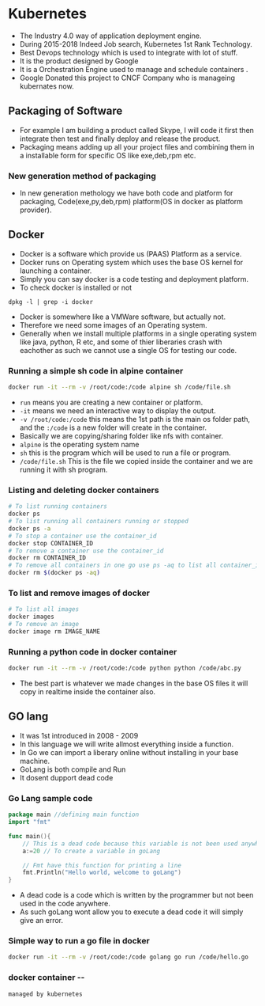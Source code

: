 # Kubernetes
*   The Industry 4.0 way of application deployment engine.
*   During 2015-2018 Indeed Job search, Kubernetes 1st Rank Technology.
* Best Devops technology which is used to integrate with lot of stuff.
* It is the product designed by Google
* It is a Orchestration Engine used to manage and schedule containers .
* Google Donated this project to CNCF Company who is manageing kubernates now.

## Packaging of Software
* For example I am building a product called Skype, I will code it first then integrate then test and finally deploy and release the product.
* Packaging means adding up all your project files and combining them in a installable form for specific OS like exe,deb,rpm etc.

### New generation method of packaging
*   In new generation methology we have both code and platform for packaging, Code(exe,py,deb,rpm) platform(OS in docker as platform provider).

## Docker
* Docker is a software which provide us (PAAS) Platform as a service.
* Docker runs on Operating system which uses the base OS kernel for launching a container.
* Simply you can say docker is a code testing and deployment platform.
* To check docker is installed or not
```
dpkg -l | grep -i docker
```
* Docker is somewhere like a VMWare software, but actually not.
* Therefore we need some images of an Operating system.
* Generally when we install multiple platforms in a single operating system like java, python, R etc, and some of thier liberaries crash with eachother as such we cannot use a single OS for testing our code.
### Running a simple sh code in alpine container
```bash
docker run -it --rm -v /root/code:/code alpine sh /code/file.sh
```
*   ```run``` means you are creating a new container or platform.
*   ```-it``` means we need an interactive way to display the output.
*   ```-v /root/code:/code``` this means the 1st path is the main os folder path, and the ```:/code``` is a new folder will create in the container.
*   Basically we are copying/sharing folder like nfs with container.
*   ```alpine``` is the operating system name
*   ```sh``` this is the program which will be used to run a file or program.
*   ```/code/file.sh``` This is the file we copied inside the container and we are running it with sh program.

### Listing and deleting docker containers
```bash
# To list running containers
docker ps
# To list running all containers running or stopped
docker ps -a
# To stop a container use the container_id
docker stop CONTAINER_ID
# To remove a container use the container_id
docker rm CONTAINER_ID
# To remove all containers in one go use ps -aq to list all container_ids
docker rm $(docker ps -aq)
```
### To list and remove images of docker
```bash
# To list all images
docker images
# To remove an image
docker image rm IMAGE_NAME
```
### Running a python code in docker container
```bash
docker run -it --rm -v /root/code:/code python python /code/abc.py
```
*   The best part is whatever we made changes in the base OS files it will copy in realtime inside the container also.

## GO lang
* It was 1st introduced in 2008 - 2009
* In this language we will write allmost everything inside a function.
* In Go we can import a liberary online without installing in your base machine.
* GoLang is both compile and Run
* It dosent dupport dead code

### Go Lang sample code
```go
package main //defining main function
import "fmt"

func main(){
    // This is a dead code because this variable is not been used anywhere in the program
    a:=20 // To create a variable in goLang

    // Fmt have this function for printing a line
    fmt.Println("Hello world, welcome to goLang")
}
```
*   A dead code is a code which is written by the programmer but not been used in the code anywhere.
*   As such goLang wont allow you to execute a  dead code it will simply give an error.
### Simple way to run a go file in docker
```bash
docker run -it --rm -v /root/code:/code golang go run /code/hello.go
```
### docker container -- 
``managed by kubernetes``
 




